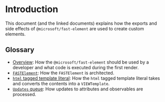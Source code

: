 # Introduction

This document (and the linked documents) explains how the exports and side effects of `@microsoft/fast-element` are used to create custom elements.

## Glossary

- [Overview](./ARCHITECTURE_OVERVIEW.md): How the `@microsoft/fast-element` should be used by a developer and what code is executed during the first render.
- [`FASTElement`](./ARCHITECTURE_FASTELEMENT.md): How the `FASTElement` is architected.
- [`html` tagged template literal](./ARCHITECTURE_HTML_TAGGED_TEMPLATE_LITERAL.md): How the `html` tagged template literal takes and converts the contents into a `VIEWTemplate`.
- [`Updates` queue](./ARCHITECTURE_UPDATES.md): How updates to attributes and observables are processed.